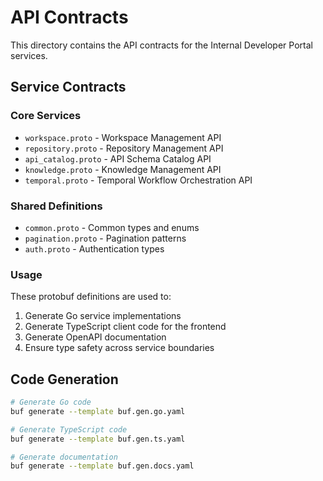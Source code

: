 # API Contracts

This directory contains the API contracts for the Internal Developer Portal services.

## Service Contracts

### Core Services
- `workspace.proto` - Workspace Management API
- `repository.proto` - Repository Management API  
- `api_catalog.proto` - API Schema Catalog API
- `knowledge.proto` - Knowledge Management API
- `temporal.proto` - Temporal Workflow Orchestration API

### Shared Definitions
- `common.proto` - Common types and enums
- `pagination.proto` - Pagination patterns
- `auth.proto` - Authentication types

### Usage

These protobuf definitions are used to:
1. Generate Go service implementations
2. Generate TypeScript client code for the frontend
3. Generate OpenAPI documentation
4. Ensure type safety across service boundaries

## Code Generation

```bash
# Generate Go code
buf generate --template buf.gen.go.yaml

# Generate TypeScript code  
buf generate --template buf.gen.ts.yaml

# Generate documentation
buf generate --template buf.gen.docs.yaml
```
